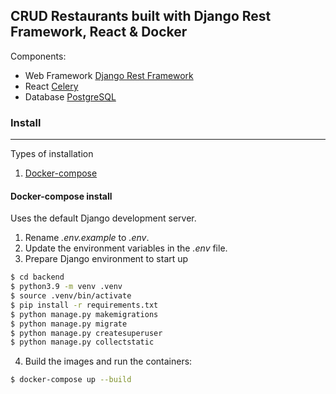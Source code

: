 ## CRUD Restaurants built with Django Rest Framework, React & Docker

Components:
* Web Framework [Django Rest Framework](https://www.django-rest-framework.org/)
* React [Celery](https://reactjs.org/)
* Database [PostgreSQL](https://www.postgresql.org)

### Install

---

Types of installation

1. [Docker-compose](#docker-compose-install)

#### Docker-compose install

Uses the default Django development server.

1. Rename *.env.example* to *.env*.
2. Update the environment variables in the *.env* file.
3. Prepare Django environment to start up

```bash
$ cd backend
$ python3.9 -m venv .venv
$ source .venv/bin/activate
$ pip install -r requirements.txt
$ python manage.py makemigrations
$ python manage.py migrate
$ python manage.py createsuperuser
$ python manage.py collectstatic
```

4. Build the images and run the containers:

```bash
$ docker-compose up --build
```